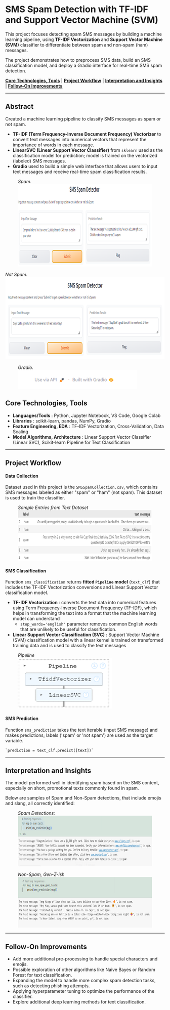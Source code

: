 # **SMS Spam Detection with TF-IDF and Support Vector Machine (SVM)**

This project focuses detecting spam SMS messages by building a machine learning pipeline, using **TF-IDF Vectorization** and **Support Vector Machine (SVM)** classifier to differentiate between spam and non-spam (ham) messages.

The project demonstrates how to preprocess SMS data, build an SMS classification model, and deploy a Gradio interface for real-time SMS spam detection.

**[Core Technologies, Tools](#core-technologies-tools)** | **[Project Workflow](#project-workflow)** | **[Interpretation and Insights](#interpretation-and-insights)** | **[Follow-On Improvements](#follow-on-improvements)**

---

## Abstract

Created a machine learning pipeline to classify SMS messages as spam or not spam.

* **TF-IDF (Term Frequency-Inverse Document Frequency) Vectorizer** to convert text messages into numerical vectors that represent the importance of words in each message.
* **LinearSVC (Linear Support Vector Classifier)** from `sklearn` used as the classification model for prediction; model is trained on the vectorized (labeled) SMS messages.
* **Gradio** used to build a simple web interface that allows users to input text messages and receive real-time spam classification results.

<figure>
    <figcaption><em>Spam.</em></figcaption>
    <img src="images/1730317667317.png" height="260"
         alt="1730317667317.png">
</figure

<figure>
    <figcaption><em>Not Spam.</em></figcaption>
    <img src="images/1730317751621.png" height="260"
         alt="1730317751621.png">
</figure>

<figure>
    <figcaption><em>Gradio.</em></figcaption>
    <img src="images/1730317799244.png" height="60"
         alt="1730317799244.png">
</figure

---

## Core Technologies, Tools

* **Languages/Tools** : Python, Jupyter Notebook, VS Code, Google Colab
* **Libraries** : scikit-learn, pandas, NumPy, Gradio
* **Feature Engineering, EDA** : TF-IDF Vectorization, Cross-Validation, Data Scaling
* **Model Algorithms, Architecture** : Linear Support Vector Classifier (Linear SVC), Scikit-learn Pipeline for Text Classification

---

## Project Workflow

#### **Data Collection**

Dataset used in this project is the `SMSSpamCollection.csv`, which contains SMS messages labeled as either "spam" or "ham" (not spam). This dataset is used to train the classifier.

<figure>
    <figcaption><em>Sample Entries from Text Dataset</em></figcaption>
    <img src="images/df.png" height="160"
         alt="df.png">
</figure>

#### **SMS Classification**

Function  `sms_classification` returns **fitted `Pipeline` model** (`text_clf`) that includes the TF-IDF Vectorization conversions and Linear Support Vector classification model.

* **TF-IDF Vectorization** : converts the text data into numerical features using Term Frequency-Inverse Document Frequency (TF-IDF), which helps in transforming the text into a format that the machine learning model can understand
  * `stop_words='english'` parameter removes common English words that are unlikely to be useful for classification.
* **Linear Support Vector Classification (SVC)** : Support Vector Machine (SVM) classification model with a linear kernel is trained on transformed training data and is used to classify the text messages

<figure>
    <figcaption><em>Pipeline</em></figcaption>
    <img src="images/pipeline.png" height="160"
         alt="pipeline.png">
</figure>

#### SMS Prediction

Function `sms_prediction` takes the text iterable (input SMS message) and makes predictions; labels ('spam' or 'not spam') are used as the target variable.

    `prediction = text_clf.predict([text])`

---

## Interpretation and Insights

The model performed well in identifying spam based on the SMS content, especially on short, promotional texts commonly found in spam.

Below are samples of Spam and Non-Spam detections, that include emojis and slang, all correctly identified:

<figure>
    <figcaption><em>Spam Detections:</em></figcaption>
    <img src="images/1730317275433.png" height="160"
         alt="1730317275433.png">
</figure>

<figure>
    <figcaption><em>Non-Spam, Gen-Z-ish</em></figcaption>
    <img src="images/1730317103698.png" height="160"
         alt="1730317103698.png">
</figure>

---

## Follow-On Improvements

* Add more additional pre-processing to handle special characters and emojis.
* Possible exploration of other algorithms like Naive Bayes or Random Forest for text classification.
* Expanding the model to handle more complex spam detection tasks, such as detecting phishing attempts.
* Applying hyperparameter tuning to optimize the performance of the classifier.
* Explore additional deep learning methods for text classification.
